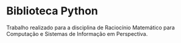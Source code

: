 # Biblioteca Python
Trabalho realizado para a disciplina de Raciocínio Matemático para Computação e Sistemas de Informação em Perspectiva.
